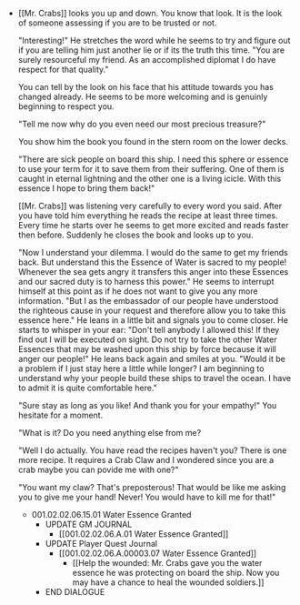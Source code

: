 - [[Mr. Crabs]] looks you up and down. You know that look. It is the look of someone assessing if you are to be trusted or not.
  
  "Interesting!" He stretches the word while he seems to try and figure out if you are telling him just another lie or if its the truth this time. "You are surely resourceful my friend. As an accomplished diplomat I do have respect for that quality."
  
  You can tell by the look on his face that his attitude towards you has changed already. He seems to be more welcoming and is genuinly beginning to respect you.
  
  "Tell me now why do you even need our most precious treasure?"
  
  You show him the book you found in the stern room on the lower decks.
  
  "There are sick people on board this ship. I need this sphere or essence to use your term for it to save them from their suffering. One of them is caught in eternal lightning and the other one is a living icicle. With this essence I hope to bring them back!"
  
  [[Mr. Crabs]] was listening very carefully to every word you said. After you have told him everything he reads the recipe at least three times. Every time he starts over he seems to get more excited and reads faster then before. Suddenly he closes the book and looks up to you.
  
  "Now I understand your dilemma. I would do the same to get my friends back. But understand this the Essence of Water is sacred to my people! Whenever the sea gets angry it transfers this anger into these Essences and our sacred duty is to harness this power." He seems to interrupt himself at this point as if he does not want to give you any more information. "But I as the embassador of our people have understood the righteous cause in your request and therefore allow you to take this essence here." He leans in a little bit and signals you to come closer. He starts to whisper in your ear: "Don't tell anybody I allowed this! If they find out I will be executed on sight. Do not try to take the other Water Essences that may be washed upon this ship by force because it will anger our people!" He leans back again and smiles at you. "Would it be a problem if I just stay here a little while longer? I am beginning to understand why your people build these ships to travel the ocean. I have to admit it is quite comfortable here."
  
  "Sure stay as long as you like! And thank you for your empathy!" You hesitate for a moment.
  
  "What is it? Do you need anything else from me?
  
  "Well I do actually. You have read the recipes haven't you? There is one more recipe. It requires a Crab Claw and I wondered since you are a crab maybe you can povide me with one?"
  
  "You want my claw? That's preposterous! That would be like me asking you to give me your hand! Never! You would have to kill me for that!"
	- 001.02.02.06.15.01 Water Essence Granted
		- UPDATE GM JOURNAL
			- [[001.02.02.06.A.01 Water Essence Granted]]
		- UPDATE Player Quest Journal
			- [[001.02.02.06.A.00003.07 Water Essence Granted]]
				- [[Help the wounded: Mr. Crabs gave you the water essence he was protecting on board the ship. Now you may have a chance to heal the wounded soldiers.]]
		- END DIALOGUE